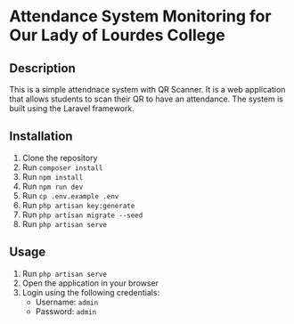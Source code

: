# Attendance System Monitoring for Our Lady of Lourdes College

## Description

This is a simple attendnace system with QR Scanner. It is a web application that allows students to scan their QR to have an attendance. The system is built using the Laravel framework.

## Installation

1. Clone the repository
2. Run `composer install`
3. Run `npm install`
4. Run `npm run dev`
5. Run `cp .env.example .env`
5. Run `php artisan key:generate`
6. Run `php artisan migrate --seed`
7. Run `php artisan serve`

## Usage

1. Run `php artisan serve`
2. Open the application in your browser
3. Login using the following credentials:
    - Username: `admin`
    - Password: `admin`
